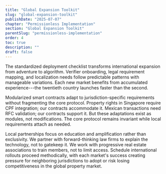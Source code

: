 ```yaml
---
title: "Global Expansion Toolkit"
slug: "global-expansion-toolkit"
publishDate: "2025-07-07"
chapter: "Permissionless Implementation"
section: "Global Expansion Toolkit"
parentSlug: "permissionless-implementation"
order: 4
toc: true
description: ""
draft: false
---
```


The standardized deployment checklist transforms international expansion from
adventure to algorithm. Verifier onboarding, legal requirement mapping, and
localization needs follow predictable patterns with manageable variations. Each
new market benefits from accumulated experience---the twentieth country launches
faster than the second.

Modularized smart contracts adapt to jurisdiction-specific requirements without
fragmenting the core protocol. Property rights in Singapore require CPF
integration; our contracts accommodate it. Mexican transactions need RFC
validation; our contracts support it. But these adaptations exist as modules,
not modifications. The core protocol remains invariant while local requirements
attach as needed.

Local partnerships focus on education and amplification rather than exclusivity.
We partner with forward-thinking law firms to explain the technology, not to
gatekeep it. We work with progressive real estate associations to train members,
not to limit access. Schedule international rollouts proceed methodically, with
each market's success creating pressure for neighboring jurisdictions to adopt
or risk losing competitiveness in the global property market.
